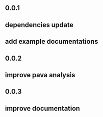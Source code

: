 ## 0.0.1

## dependencies update
## add example documentations 

## 0.0.2
## improve pava analysis

## 0.0.3
## improve documentation